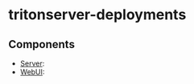 # tritonserver-deployments

## Components

- [Server]():
- [WebUI](https://github.com/duydvu/triton-inference-server-web-ui):
